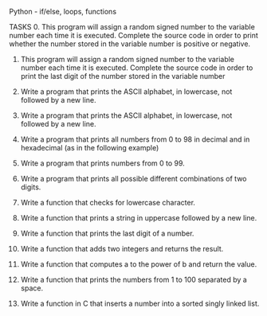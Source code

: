 Python - if/else, loops, functions

TASKS
0. This program will assign a random signed number to the variable number each time it is executed. Complete the source code in order to print whether the number stored in the variable number is positive or negative.

1. This program will assign a random signed number to the variable number each time it is executed. Complete the source code in order to print the last digit of the number stored in the variable number

2. Write a program that prints the ASCII alphabet, in lowercase, not followed by a new line.

3. Write a program that prints the ASCII alphabet, in lowercase, not followed by a new line.

4. Write a program that prints all numbers from 0 to 98 in decimal and in hexadecimal (as in the following example)

5. Write a program that prints numbers from 0 to 99.

6. Write a program that prints all possible different combinations of two digits.

7. Write a function that checks for lowercase character.

8. Write a function that prints a string in uppercase followed by a new line.

9. Write a function that prints the last digit of a number.

10. Write a function that adds two integers and returns the result.

11. Write a function that computes a to the power of b and return the value.

12. Write a function that prints the numbers from 1 to 100 separated by a space.

13. Write a function in C that inserts a number into a sorted singly linked list.
